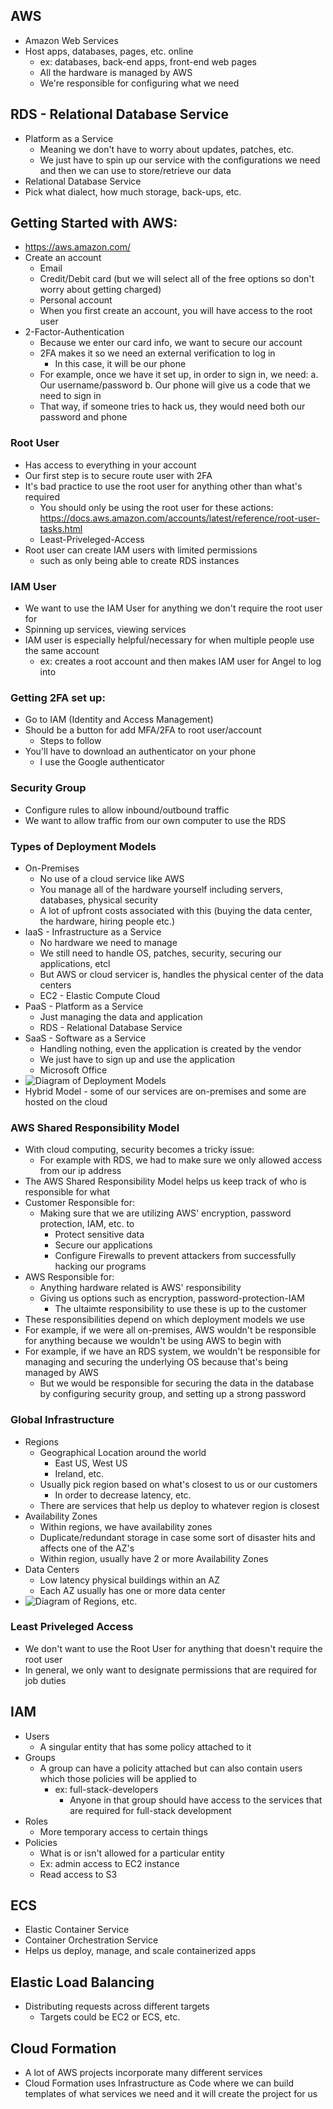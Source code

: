 ## AWS
- Amazon Web Services
- Host apps, databases, pages, etc. online
    - ex: databases, back-end apps, front-end web pages
    - All the hardware is managed by AWS
    - We're responsible for configuring what we need

## RDS - Relational Database Service
- Platform as a Service
    - Meaning we don't have to worry about updates, patches, etc.
    - We just have to spin up our service with the configurations we need and then we can use to store/retrieve our data
- Relational Database Service
- Pick what dialect, how much storage, back-ups, etc.

## Getting Started with AWS:
- https://aws.amazon.com/
- Create an account
    - Email
    - Credit/Debit card (but we will select all of the free options so don't worry about getting charged)
    - Personal account
    - When you first create an account, you will have access to the root user
- 2-Factor-Authentication
    - Because we enter our card info, we want to secure our account
    - 2FA makes it so we need an external verification to log in
        - In this case, it will be our phone
    - For example, once we have it set up, in order to sign in, we need:
        a. Our username/password
        b. Our phone will give us a code that we need to sign in
    - That way, if someone tries to hack us, they would need both our password and phone

### Root User
- Has access to everything in your account
- Our first step is to secure route user with 2FA
- It's bad practice to use the root user for anything other than what's required
    - You should only be using the root user for these actions: https://docs.aws.amazon.com/accounts/latest/reference/root-user-tasks.html
    - Least-Priveleged-Access
- Root user can create IAM users with limited permissions 
    - such as only being able to create RDS instances

### IAM User
- We want to use the IAM User for anything we don't require the root user for
- Spinning up services, viewing services
- IAM user is especially helpful/necessary for when multiple people use the same account
    - ex: creates a root account and then makes IAM user for Angel to log into

### Getting 2FA set up:
- Go to IAM (Identity and Access Management)
- Should be a button for add MFA/2FA to root user/account
    - Steps to follow
- You'll have to download an authenticator on your phone
    - I use the Google authenticator

### Security Group
- Configure rules to allow inbound/outbound traffic
- We want to allow traffic from our own computer to use the RDS


### Types of Deployment Models
- On-Premises
    - No use of a cloud service like AWS
    - You manage all of the hardware yourself including servers, databases, physical security
    - A lot of upfront costs associated with this (buying the data center, the hardware, hiring people etc.)
- IaaS - Infrastructure as a Service
    - No hardware we need to manage
    - We still need to handle OS, patches, security, securing our applications, etcl
    - But AWS or cloud servicer is, handles the physical center of the data centers
    - EC2 - Elastic Compute Cloud
- PaaS - Platform as a Service
    - Just managing the data and application
    - RDS - Relational Database Service
- SaaS - Software as a Service
    - Handling nothing, even the application is created by the vendor
    - We just have to sign up and use the application
    - Microsoft Office
- ![Diagram of Deployment Models](https://www.edureka.co/blog/wp-content/uploads/2016/11/RC3-04.png)
- Hybrid Model - some of our services are on-premises and some are hosted on the cloud

### AWS Shared Responsibility Model
- With cloud computing, security becomes a tricky issue:    
    - For example with RDS, we had to make sure we only allowed access from our ip address
- The AWS Shared Responsibility Model helps us keep track of who is responsible for what
- Customer Responsible for:
    - Making sure that we are utilizing AWS' encryption, password protection, IAM, etc. to 
        - Protect sensitive data
        - Secure our applications
        - Configure Firewalls to prevent attackers from successfully hacking our programs
- AWS Responsible for:
    - Anything hardware related is AWS' responsibility
    - Giving us options such as encryption, password-protection-IAM
        - The ultaimte responsibility to use these is up to the customer
- These responsibilities depend on which deployment models we use
- For example, if we were all on-premises, AWS wouldn't be responsible for anything because we wouldn't be using AWS to begin with
- For example, if we have an RDS system, we wouldn't be responsible for managing and securing the underlying OS because that's being managed by AWS
    - But we would be responsible for securing the data in the database by configuring security group, and setting up a strong password

### Global Infrastructure
- Regions
    - Geographical Location around the world
        - East US, West US
        - Ireland, etc.
    - Usually pick region based on what's closest to us or our customers
        - In order to decrease latency, etc.
    - There are services that help us deploy to whatever region is closest
- Availability Zones
    - Within regions, we have availability zones
    - Duplicate/redundant storage in case some sort of disaster hits and affects one of the AZ's
    - Within region, usually have 2 or more Availability Zones
- Data Centers
    - Low latency physical buildings within an AZ
    - Each AZ usually has one or more data center
- ![Diagram of Regions, etc.](https://cdn.ttgtmedia.com/rms/onlineimages/aws_availability_zones_vs_regions-f.png)

### Least Priveleged Access
- We don't want to use the Root User for anything that doesn't require the root user
- In general, we only want to designate permissions that are required for job duties

## IAM
- Users
    - A singular entity that has some policy attached to it
- Groups
    - A group can have a policity attached but can also contain users which those policies will be applied to
        - ex: full-stack-developers
            - Anyone in that group should have access to the services that are required for full-stack development
- Roles
    - More temporary access to certain things
- Policies
    - What is or isn't allowed for a particular entity
    - Ex: admin access to EC2 instance
    - Read access to S3

## ECS
- Elastic Container Service
- Container Orchestration Service
- Helps us deploy, manage, and scale containerized apps

## Elastic Load Balancing
- Distributing requests across different targets
    - Targets could be EC2 or ECS, etc.

## Cloud Formation
- A lot of AWS projects incorporate many different services
- Cloud Formation uses Infrastructure as Code where we can build templates of what services we need and it will create the project for us

